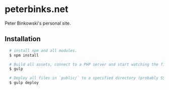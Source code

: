 # peterbinks.net
Peter Binkowski's personal site.

## Installation
```bash
  # install npm and all modules.
  $ npm install

  # Build all assets, connect to a PHP server and start watching the files.
  $ gulp

  # Deploy all files in `public/` to a specified directory (probably SSH). Uses rsync.
  $ gulp deploy
```
